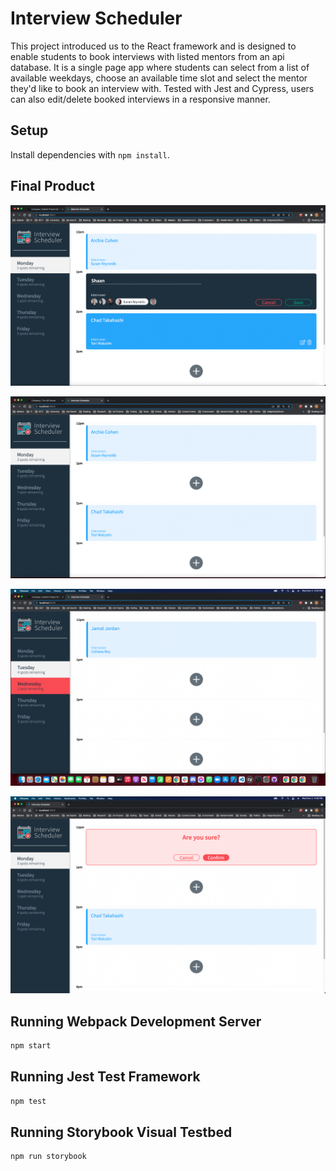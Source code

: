 # Interview Scheduler

This project introduced us to the React framework and is designed to enable students to book interviews with listed mentors from an api database. It is a single page app where students can select from a list of available weekdays, choose an available time slot and select the mentor they'd like to book an interview with. Tested with Jest and Cypress, users can also edit/delete booked interviews in a responsive manner. 

## Setup

Install dependencies with `npm install`.

## Final Product

!["book interview screenshot"](https://github.com/SaamKoukpari/scheduler/blob/master/docs/BookInterview.png?raw=true)

!["home page screenshot"](https://github.com/SaamKoukpari/scheduler/blob/master/docs/HomePage.png?raw=true)

!["select day screenshot"](https://github.com/SaamKoukpari/scheduler/blob/master/docs/SelectDay.png?raw=true) 

!["delete screenshot"](https://github.com/SaamKoukpari/scheduler/blob/master/docs/Delete.png?raw=true) 

## Running Webpack Development Server

```sh
npm start
```

## Running Jest Test Framework

```sh
npm test
```

## Running Storybook Visual Testbed

```sh
npm run storybook
```
